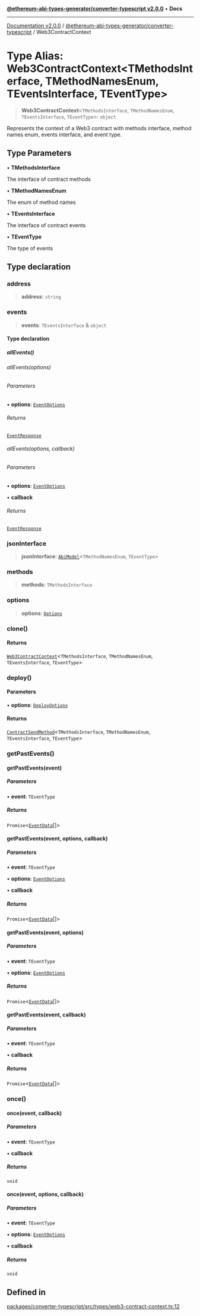 [**@ethereum-abi-types-generator/converter-typescript v2.0.0**](../README.md) • **Docs**

***

[Documentation v2.0.0](../../../packages.md) / [@ethereum-abi-types-generator/converter-typescript](../README.md) / Web3ContractContext

# Type Alias: Web3ContractContext\<TMethodsInterface, TMethodNamesEnum, TEventsInterface, TEventType\>

> **Web3ContractContext**\<`TMethodsInterface`, `TMethodNamesEnum`, `TEventsInterface`, `TEventType`\>: `object`

Represents the context of a Web3 contract with methods interface, method names enum, events interface, and event type.

## Type Parameters

• **TMethodsInterface**

The interface of contract methods

• **TMethodNamesEnum**

The enum of method names

• **TEventsInterface**

The interface of contract events

• **TEventType**

The type of events

## Type declaration

### address

> **address**: `string`

### events

> **events**: `TEventsInterface` & `object`

#### Type declaration

##### allEvents()

###### allEvents(options)

###### Parameters

• **options**: [`EventOptions`](../interfaces/EventOptions.md)

###### Returns

[`EventResponse`](../interfaces/EventResponse.md)

###### allEvents(options, callback)

###### Parameters

• **options**: [`EventOptions`](../interfaces/EventOptions.md)

• **callback**

###### Returns

[`EventResponse`](../interfaces/EventResponse.md)

### jsonInterface

> **jsonInterface**: [`AbiModel`](../interfaces/AbiModel.md)\<`TMethodNamesEnum`, `TEventType`\>

### methods

> **methods**: `TMethodsInterface`

### options

> **options**: [`Options`](../interfaces/Options.md)

### clone()

#### Returns

[`Web3ContractContext`](Web3ContractContext.md)\<`TMethodsInterface`, `TMethodNamesEnum`, `TEventsInterface`, `TEventType`\>

### deploy()

#### Parameters

• **options**: [`DeployOptions`](../interfaces/DeployOptions.md)

#### Returns

[`ContractSendMethod`](../interfaces/ContractSendMethod.md)\<`TMethodsInterface`, `TMethodNamesEnum`, `TEventsInterface`, `TEventType`\>

### getPastEvents()

#### getPastEvents(event)

##### Parameters

• **event**: `TEventType`

##### Returns

`Promise`\<[`EventData`](../interfaces/EventData.md)[]\>

#### getPastEvents(event, options, callback)

##### Parameters

• **event**: `TEventType`

• **options**: [`EventOptions`](../interfaces/EventOptions.md)

• **callback**

##### Returns

`Promise`\<[`EventData`](../interfaces/EventData.md)[]\>

#### getPastEvents(event, options)

##### Parameters

• **event**: `TEventType`

• **options**: [`EventOptions`](../interfaces/EventOptions.md)

##### Returns

`Promise`\<[`EventData`](../interfaces/EventData.md)[]\>

#### getPastEvents(event, callback)

##### Parameters

• **event**: `TEventType`

• **callback**

##### Returns

`Promise`\<[`EventData`](../interfaces/EventData.md)[]\>

### once()

#### once(event, callback)

##### Parameters

• **event**: `TEventType`

• **callback**

##### Returns

`void`

#### once(event, options, callback)

##### Parameters

• **event**: `TEventType`

• **options**: [`EventOptions`](../interfaces/EventOptions.md)

• **callback**

##### Returns

`void`

## Defined in

[packages/converter-typescript/src/types/web3-contract-context.ts:12](https://github.com/niZmosis/ethereum-abi-types-generator/blob/34014c6ac1a58a7622fbd21e7421270aae38bf36/packages/converter-typescript/src/types/web3-contract-context.ts#L12)
